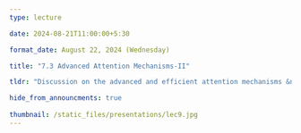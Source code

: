 ```yaml
---
type: lecture

date: 2024-08-21T11:00:00+5:30

format_date: August 22, 2024 (Wednesday)

title: "7.3 Advanced Attention Mechanisms-II"

tldr: "Discussion on the advanced and efficient attention mechanisms &ndash; flash attention, rotary positional embedding."

hide_from_announcments: true
      
thumbnail: /static_files/presentations/lec9.jpg
---
```


<!-- Other additional contents using markdown -->
